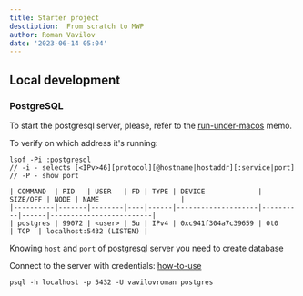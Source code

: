 ```yaml
---
title: Starter project
desctiption:  From scratch to MWP
author: Roman Vavilov
date: '2023-06-14 05:04'
---
```


## Local development

### PostgreSQL

To start the postgresql server, please, refer to the [run-under-macos](/backend/postgresql/run_under_macos.md) memo.

To verify on which address it's running:
```Shell
lsof -Pi :postgresql
// -i - selects [<IPv>46][protocol][@hostname|hostaddr][:service|port]
// -P - show port

| COMMAND  | PID   | USER   | FD | TYPE | DEVICE             | SIZE/OFF | NODE | NAME                    |
|----------|-------|--------|----|------|--------------------|----------|------|-------------------------|
| postgres | 99072 | <user> | 5u | IPv4 | 0xc941f304a7c39659 | 0t0      | TCP  | localhost:5432 (LISTEN) |
```

Knowing `host` and `port` of postgresql server you need to create database

Connect to the server with credentials: [how-to-use](/backend/postgresql/how-to-use.md)
```Shell
psql -h localhost -p 5432 -U vavilovroman postgres
```
